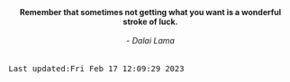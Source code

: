 
<div align="center"><b><span>Remember that sometimes not getting what you want is a wonderful stroke of luck.</span></b><br><br><i> - Dalai Lama</i></div>
<br><br><kbd>Last updated:Fri Feb 17 12:09:29 2023</kbd>